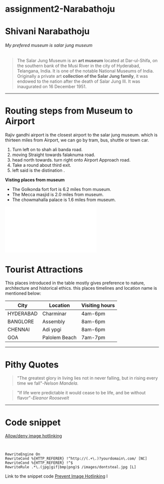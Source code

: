 # assignment2-Narabathoju 
# Shivani Narabathoju
###### My prefered museum is salar jung museum
> The Salar Jung Museum is an **art museum** located at Dar-ul-Shifa, on the southern bank of the Musi River in the city of Hyderabad, Telangana, India. It is one of the notable National Museums of India. Originally a private art __collection of the Salar Jung family__, it was endowed to the nation after the death of Salar Jung III. It was inaugurated on 16 December 1951.
***
# Routing steps from Museum to Airport
Rajiv gandhi airport is the closest airport to the salar jung museum.
which is thirteen miles from Airport, we can go by tram, bus, shuttle or town car.
1. Turn left on to shah ali banda road.
2. moving Straight towards falaknuma road.
3. head north towards. turn right onto Airport Approach road.
4. Take a round about third exit.
5. left said is the distination .

**Visting places from museum**
- The Golkonda fort fort is 6.2 miles from museum.
- The Mecca masjid is 2.0 miles from museum.
- The chowmahalla palace is 1.6 miles from museum.

![Aboutme](Aboutme.md)

# Tourist Attractions
This places introduced in the table mostly gives preference to nature, architecture and historical ethics. this places timelines and location name is mentioned below:

|City|Location|Visiting hours|
|---|---------|--------------|
|HYDERABAD|Charminar|4am-6pm |
|BANGLORE|Assembly |8am-6pm  |
|CHENNAI|Adi ypgi  |8am-6pm  |
|GOA | Palolem Beach| 7am-7pm|
-----
# Pithy Quotes
>"The greatest glory in living lies not in never falling, but in rising every time we fall"-*Nelson Mandela.*

>"If life were predictable it would cease to be life, and be without flavor"-*Eleanor Roosevelt*
---
# Code snippet
[Allow/deny image hotlinking](https://stackoverflow.com/questions/1245869/allow-deny-image-hotlinking-with-htaccess)

<br>

```
RewriteEngine On
RewriteCond %{HTTP_REFERER} !^http://(.+\.)?yourdomain\.com/ [NC]
RewriteCond %{HTTP_REFERER} !^$
RewriteRule .*\.(jpg|gif|bmp|png)$ /images/dontsteal.jpg [L]

```
Link to the snippet code [Prevent Image Hotlinking](https://css-tricks.com/snippets/htaccess/prevent-image-hotlinking/) l

